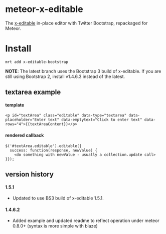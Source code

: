 meteor-x-editable
=================

The [x-editable](http://vitalets.github.io/x-editable/) in-place editor with Twitter Bootstrap,
repackaged for Meteor.

# Install

```
mrt add x-editable-bootstrap
```

**NOTE**: The latest branch uses the Bootstrap 3 build of x-editable. If you are still using Bootstrap 2, install v1.4.6.3 instead of the latest.

textarea example
----------------

#### template

    <p id="textArea" class="editable" data-type="textarea" data-placeholder="Enter text" data-emptytext="Click to enter text" data-rows="4">{{textAreaContent}}</p>
    
#### rendered callback

    $('#textArea.editable').editable({
      success: function(response, newValue) {
        <do something with newValue - usually a collection.update call>
    }});
    

version history
---------------
#### 1.5.1

- Updated to use BS3 build of x-editable 1.5.1.

#### 1.4.6.2

- Added example and updated readme to reflect operation under meteor 0.8.0+ (syntax is more simple with blaze)
